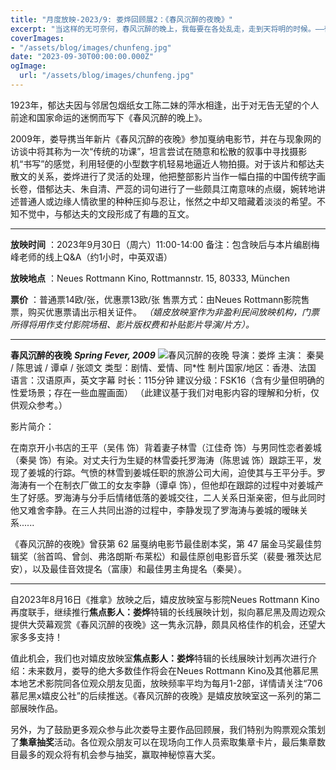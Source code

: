 ```yaml
---
title: "月度放映-2023/9: 娄烨回顾展2：《春风沉醉的夜晚》"
excerpt: "当这样的无可奈何，春风沉醉的晚上，我每要在各处乱走，走到天将明的时候。——郁达夫，一九二三年"
coverImages:
- "/assets/blog/images/chunfeng.jpg"
date: "2023-09-30T00:00:00.000Z"
ogImage:
  url: "/assets/blog/images/chunfeng.jpg"
---
```



1923年，郁达夫因与邻居包烟纸女工陈二妹的萍水相逢，出于对无告无望的个人前途和国家命运的迷惘而写下《春风沉醉的晚上》。

2009年，娄导携当年新片《春风沉醉的夜晚》参加戛纳电影节，并在与现象网的访谈中将其称为一次“传统的功课”，坦言尝试在随意和松散的叙事中寻找摄影机“书写”的感觉，利用轻便的小型数字机轻易地逼近人物拍摄。对于该片和郁达夫散文的关系，娄烨进行了灵活的处理，他把整部影片当作一幅白描的中国传统字画长卷，借郁达夫、朱自清、严蕊的词句进行了一些颇具江南意味的点缀，婉转地讲述普通人或边缘人情欲里的种种压抑与忍让，怅然之中却又暗藏着淡淡的希望。不知不觉中，与郁达夫的文段形成了有趣的互文。

---

**放映时间** ：2023年9月30日（周六）11:00-14:00
备注：包含映后与本片编剧梅峰老师的线上Q&A（约1小时，中英双语）

**放映地点** ：Neues Rottmann Kino, Rottmannstr. 15, 80333, München

**票价** ：普通票14欧/张，优惠票13欧/张
售票方式：由Neues Rottmann影院售票，购买优惠票请出示相关证件。
*（嬉皮放映室作为非盈利民间放映机构，门票所得将用作支付影院场租、影片版权费和补贴影片导演/片方）。*

---

**春风沉醉的夜晚** ***Spring Fever, 2009***
![春风沉醉的夜晚](images/chunfeng.jpg)
导演：娄烨
主演： 秦昊 / 陈思诚 / 谭卓  / 张颂文
类型：剧情、爱情、同*性
制片国家/地区：香港、法国
语言：汉语原声，英文字幕
时长：115分钟
建议分级：FSK16（含有少量但明确的性爱场景；存在一些血腥画面）  （此建议基于我们对电影内容的理解和分析，仅供观众参考。）

影片简介：

在南京开小书店的王平（吴伟 饰）背着妻子林雪（江佳奇 饰）与男同性恋者姜城（秦昊 饰）有染。对丈夫行为生疑的林雪委托罗海涛（陈思诚 饰）跟踪王平，发现了姜城的行踪。气愤的林雪到姜城任职的旅游公司大闹，迫使其与王平分手。罗海涛有一个在制衣厂做工的女友李静（谭卓 饰），但他却在跟踪的过程中对姜城产生了好感。罗海涛与分手后情绪低落的姜城交往，二人关系日渐亲密，但与此同时他又难舍李静。在三人共同出游的过程中，李静发现了罗海涛与姜城的暧昧关系......

《春风沉醉的夜晚》曾获第 62 届戛纳电影节最佳剧本奖，第 47 届金马奖最佳剪辑奖（翁首鸣、曾剑、弗洛朗斯·布莱松）和最佳原创电影音乐奖（裴曼·雅茨达尼安），以及最佳音效提名（富康）和最佳男主角提名（秦昊）。

---

自2023年8月16日《推拿》放映之后，嬉皮放映室与影院Neues Rottmann Kino再度联手，继续推行**焦点影人：娄烨**特辑的长线展映计划，拟向慕尼黑及周边观众提供大荧幕观赏《春风沉醉的夜晚》这一隽永沉静，颇具风格佳作的机会，还望大家多多支持！

值此机会，我们也对嬉皮放映室**焦点影人：娄烨**特辑的长线展映计划再次进行介绍：未来数月，娄导的绝大多数佳作将会在Neues Rottmann Kino及其他慕尼黑本地艺术影院同各位观众朋友见面，放映频率平均为每月1-2部，详情请关注“706慕尼黑x嬉皮公社”的后续推送。《春风沉醉的夜晚》是嬉皮放映室这一系列的第二部展映作品。

另外，为了鼓励更多观众参与此次娄导主要作品回顾展，我们特别为购票观众策划了**集章抽奖**活动。各位观众朋友可以在现场向工作人员索取集章卡片，最后集章数目最多的观众将有机会参与抽奖，赢取神秘惊喜大奖。